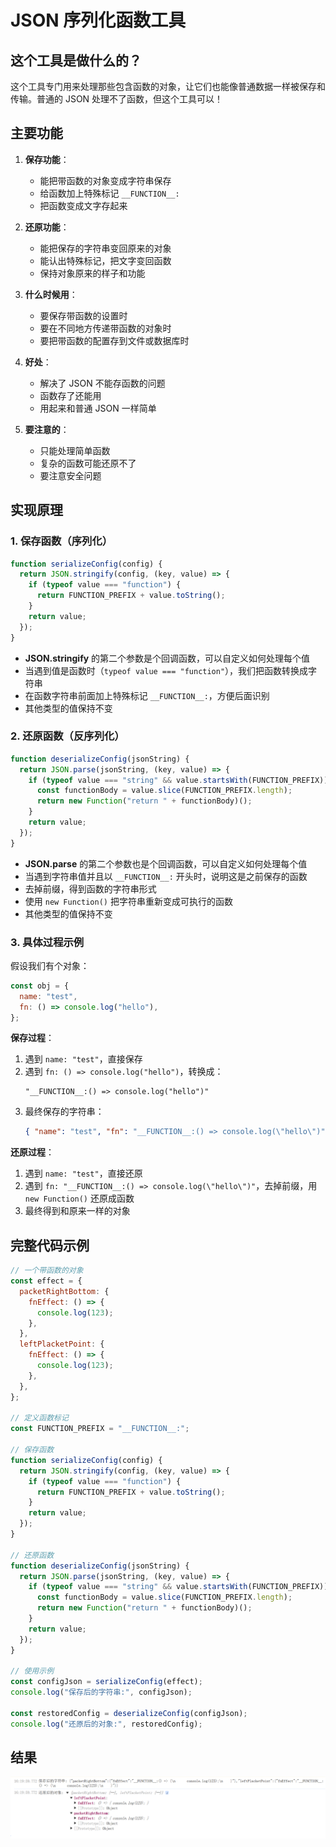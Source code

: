 # JSON 序列化函数工具

## 这个工具是做什么的？

这个工具专门用来处理那些包含函数的对象，让它们也能像普通数据一样被保存和传输。普通的 JSON 处理不了函数，但这个工具可以！

## 主要功能

1. **保存功能**：

   - 能把带函数的对象变成字符串保存
   - 给函数加上特殊标记 `__FUNCTION__:`
   - 把函数变成文字存起来

2. **还原功能**：

   - 能把保存的字符串变回原来的对象
   - 能认出特殊标记，把文字变回函数
   - 保持对象原来的样子和功能

3. **什么时候用**：

   - 要保存带函数的设置时
   - 要在不同地方传递带函数的对象时
   - 要把带函数的配置存到文件或数据库时

4. **好处**：

   - 解决了 JSON 不能存函数的问题
   - 函数存了还能用
   - 用起来和普通 JSON 一样简单

5. **要注意的**：
   - 只能处理简单函数
   - 复杂的函数可能还原不了
   - 要注意安全问题

## 实现原理

### 1. 保存函数（序列化）

```js
function serializeConfig(config) {
  return JSON.stringify(config, (key, value) => {
    if (typeof value === "function") {
      return FUNCTION_PREFIX + value.toString();
    }
    return value;
  });
}
```

- **JSON.stringify** 的第二个参数是个回调函数，可以自定义如何处理每个值
- 当遇到值是函数时（`typeof value === "function"`），我们把函数转换成字符串
- 在函数字符串前面加上特殊标记 `__FUNCTION__:`，方便后面识别
- 其他类型的值保持不变

### 2. 还原函数（反序列化）

```js
function deserializeConfig(jsonString) {
  return JSON.parse(jsonString, (key, value) => {
    if (typeof value === "string" && value.startsWith(FUNCTION_PREFIX)) {
      const functionBody = value.slice(FUNCTION_PREFIX.length);
      return new Function("return " + functionBody)();
    }
    return value;
  });
}
```

- **JSON.parse** 的第二个参数也是个回调函数，可以自定义如何处理每个值
- 当遇到字符串值并且以 `__FUNCTION__:` 开头时，说明这是之前保存的函数
- 去掉前缀，得到函数的字符串形式
- 使用 `new Function()` 把字符串重新变成可执行的函数
- 其他类型的值保持不变

### 3. 具体过程示例

假设我们有个对象：

```js
const obj = {
  name: "test",
  fn: () => console.log("hello"),
};
```

**保存过程**：

1. 遇到 `name: "test"`，直接保存
2. 遇到 `fn: () => console.log("hello")`，转换成：
   ```
   "__FUNCTION__:() => console.log("hello")"
   ```
3. 最终保存的字符串：
   ```json
   { "name": "test", "fn": "__FUNCTION__:() => console.log(\"hello\")" }
   ```

**还原过程**：

1. 遇到 `name: "test"`，直接还原
2. 遇到 `fn: "__FUNCTION__:() => console.log(\"hello\")"`，去掉前缀，用 `new Function()` 还原成函数
3. 最终得到和原来一样的对象

## 完整代码示例

```js
// 一个带函数的对象
const effect = {
  packetRightBottom: {
    fnEffect: () => {
      console.log(123);
    },
  },
  leftPlacketPoint: {
    fnEffect: () => {
      console.log(123);
    },
  },
};

// 定义函数标记
const FUNCTION_PREFIX = "__FUNCTION__:";

// 保存函数
function serializeConfig(config) {
  return JSON.stringify(config, (key, value) => {
    if (typeof value === "function") {
      return FUNCTION_PREFIX + value.toString();
    }
    return value;
  });
}

// 还原函数
function deserializeConfig(jsonString) {
  return JSON.parse(jsonString, (key, value) => {
    if (typeof value === "string" && value.startsWith(FUNCTION_PREFIX)) {
      const functionBody = value.slice(FUNCTION_PREFIX.length);
      return new Function("return " + functionBody)();
    }
    return value;
  });
}

// 使用示例
const configJson = serializeConfig(effect);
console.log("保存后的字符串:", configJson);

const restoredConfig = deserializeConfig(configJson);
console.log("还原后的对象:", restoredConfig);
```

## 结果

![alt text](image-2.png)
